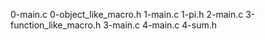 0-main.c
0-object_like_macro.h
1-main.c
1-pi.h
2-main.c
3-function_like_macro.h
3-main.c
4-main.c
4-sum.h
